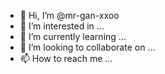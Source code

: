 - 👋 Hi, I’m @mr-gan-xxoo
- 👀 I’m interested in ...
- 🌱 I’m currently learning ...
- 💞️ I’m looking to collaborate on ...
- 📫 How to reach me ...

<!---
mr-gan-xxoo/mr-gan-xxoo is a ✨ special ✨ repository because its `README.md` (this file) appears on your GitHub profile.
You can click the Preview link to take a look at your changes.
--->
